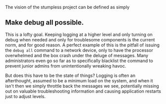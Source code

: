 The vision of the stumpless project can be defined as simply

## Make debug all possible.

This is a lofty goal. Keeping logging at a higher level and only turning on debug when needed and only for troublesome components is the current norm, and for good reason. A perfect example of this is the pitfall of issuing the `debug all` command to a network device, only to have the processor overwhelmed and the box crash under the deluge of messages. Many administrators even go so far as to specifically blacklist the command to prevent junior admins from unintentionally wreaking havoc.

But does this have to be the state of things? Logging is often an afterthought, assumed to be a minimum load on the system, and when it isn't then we simply throttle back the messages we see, potentially missing out on valuable troubleshooting information and causing application restarts just to adjust levels.
